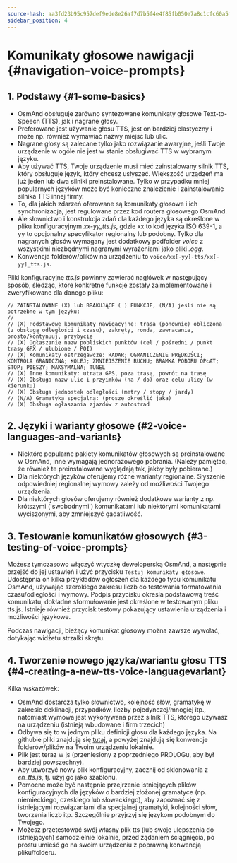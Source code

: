```yaml
---
source-hash: aa3fd23b95c957def9ede8e26af7d7b5f4e4f85fb050e7a8c1cfc60a5f8eeb64
sidebar_position: 4
---
```


# Komunikaty głosowe nawigacji {#navigation-voice-prompts}


## 1. Podstawy {#1-some-basics}

* OsmAnd obsługuje zarówno syntezowane komunikaty głosowe Text-to-Speech (TTS), jak i nagrane głosy.
* Preferowane jest używanie głosu TTS, jest on bardziej elastyczny i może np. również wymawiać nazwy miejsc lub ulic.
* Nagrane głosy są zalecane tylko jako rozwiązanie awaryjne, jeśli Twoje urządzenie w ogóle nie jest w stanie obsługiwać TTS w wybranym języku.
* Aby używać TTS, Twoje urządzenie musi mieć zainstalowany silnik TTS, który obsługuje język, który chcesz usłyszeć. Większość urządzeń ma już jeden lub dwa silniki preinstalowane. Tylko w przypadku mniej popularnych języków może być konieczne znalezienie i zainstalowanie silnika TTS innej firmy.
* To, dla jakich zdarzeń oferowane są komunikaty głosowe i ich synchronizacja, jest regulowane przez kod routera głosowego OsmAnd.
* Ale słownictwo i konstrukcja zdań dla każdego języka są określone w pliku konfiguracyjnym _xx-yy_tts.js_, gdzie xx to kod języka ISO 639-1, a yy to opcjonalny specyfikator regionalny lub podobny. Tylko dla nagranych głosów wymagany jest dodatkowy podfolder _voice_ z wszystkimi niezbędnymi nagranymi wyrażeniami jako pliki _.ogg_.
* Konwencja folderów/plików na urządzeniu to `voice/xx[-yy]-tts/xx[-yy]_tts.js`.

Pliki konfiguracyjne _tts.js_ powinny zawierać nagłówek w następujący sposób, śledząc, które konkretne funkcje zostały zaimplementowane i zweryfikowane dla danego pliku:

```
// ZAINSTALOWANE (X) lub BRAKUJĄCE ( ) FUNKCJE, (N/A) jeśli nie są potrzebne w tym języku:
//
// (X) Podstawowe komunikaty nawigacyjne: trasa (ponownie) obliczona (z obsługą odległości i czasu), zakręty, ronda, zawracanie, prosto/kontynuuj, przybycie
// (X) Ogłaszanie nazw pobliskich punktów (cel / pośredni / punkt trasy GPX / ulubione / POI)
// (X) Komunikaty ostrzegawcze: RADAR; OGRANICZENIE PRĘDKOŚCI; KONTROLA GRANICZNA; KOLEJ; ZMNIEJSZENIE RUCHU; BRAMKA POBORU OPŁAT; STOP; PIESZY; MAKSYMALNA; TUNEL
// (X) Inne komunikaty: utrata GPS, poza trasą, powrót na trasę
// (X) Obsługa nazw ulic i przyimków (na / do) oraz celu ulicy (w kierunku)
// (X) Obsługa jednostek odległości (metry / stopy / jardy)
// (N/A) Gramatyka specjalna: (proszę określić jaka)
// (X) Obsługa ogłaszania zjazdów z autostrad
```

## 2. Języki i warianty głosowe {#2-voice-languages-and-variants}

* Niektóre popularne pakiety komunikatów głosowych są preinstalowane w OsmAnd, inne wymagają jednorazowego pobrania. (Należy pamiętać, że również te preinstalowane wyglądają tak, jakby były pobierane.)
* Dla niektórych języków oferujemy różne warianty regionalne. Słyszenie odpowiedniej regionalnej wymowy zależy od możliwości Twojego urządzenia.
* Dla niektórych głosów oferujemy również dodatkowe warianty z np. krótszymi ('swobodnymi') komunikatami lub niektórymi komunikatami wyciszonymi, aby zmniejszyć gadatliwość.

## 3. Testowanie komunikatów głosowych {#3-testing-of-voice-prompts}

Możesz tymczasowo włączyć wtyczkę deweloperską OsmAnd, a następnie przejść do jej ustawień i użyć przycisku `Testuj komunikaty głosowe`. Udostępnia on kilka przykładów ogłoszeń dla każdego typu komunikatu OsmAnd, używając szerokiego zakresu liczb do testowania formatowania czasu/odległości i wymowy. Podpis przycisku określa podstawową treść komunikatu, dokładne sformułowanie jest określone w testowanym pliku tts.js.
Istnieje również przycisk testowy pokazujący ustawienia urządzenia i możliwości językowe.

Podczas nawigacji, bieżący komunikat głosowy można zawsze wywołać, dotykając widżetu strzałki skrętu.

## 4. Tworzenie nowego języka/wariantu głosu TTS {#4-creating-a-new-tts-voice-languagevariant}

Kilka wskazówek:

- OsmAnd dostarcza tylko słownictwo, kolejność słów, gramatykę w zakresie deklinacji, przypadków, liczby pojedynczej/mnogiej itp., natomiast wymowa jest wykonywana przez silnik TTS, którego używasz na urządzeniu (istnieją wbudowane i firm trzecich)
- Odbywa się to w jednym pliku definicji głosu dla każdego języka. Na githubie pliki znajdują się <a href="https://github.com/osmandapp/OsmAnd-resources/tree/master/voice">tutaj</a>, a powyżej znajdują się konwencje folderów/plików na Twoim urządzeniu lokalnie.
- Plik jest teraz w js (przeniesiony z poprzedniego PROLOGu, aby był bardziej powszechny).
- Aby utworzyć nowy plik konfiguracyjny, zacznij od sklonowania z _en\_tts.js_, tj. użyj go jako szablonu.
- Pomocne może być następnie przejrzenie istniejących plików konfiguracyjnych dla języków o bardziej złożonej gramatyce (np. niemieckiego, czeskiego lub słowackiego), aby zapoznać się z istniejącymi rozwiązaniami dla specjalnej gramatyki, kolejności słów, tworzenia liczb itp. Szczególnie przyjrzyj się językom podobnym do Twojego.
- Możesz przetestować swój własny plik tts (lub swoje ulepszenia do istniejących) samodzielnie lokalnie, przed żądaniem ściągnięcia, po prostu umieść go na swoim urządzeniu z poprawną konwencją pliku/folderu.
